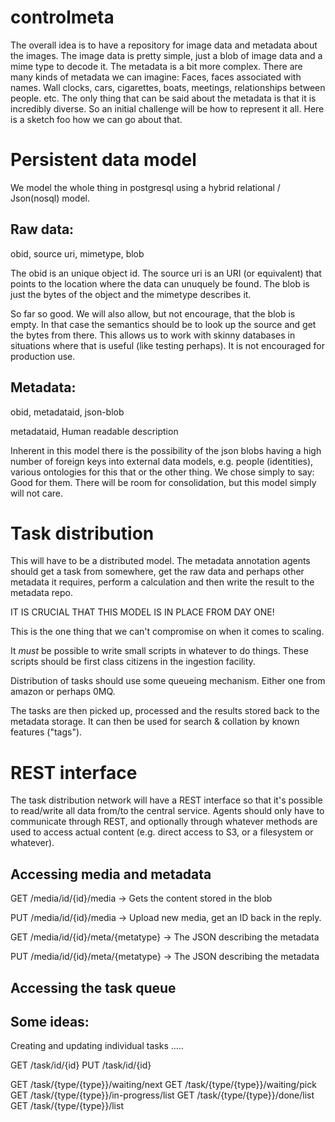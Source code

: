 controlmeta
===========

The overall idea is to have a repository for image data and metadata
about the images.  The image data is pretty simple, just a blob of
image data and a mime type to decode it.  The metadata is a bit more
complex.  There are many kinds of metadata we can imagine: Faces,
faces associated with names.  Wall clocks, cars, cigarettes, boats,
meetings, relationships between people. etc.  The only thing that can
be said about the metadata is that it is incredibly diverse.   So an
initial challenge will be how to represent it all. Here is a sketch
foo how we can go about that.

Persistent data model
=====================

We model the whole thing in postgresql using a hybrid relational /
Json(nosql) model.

Raw data:
--------

obid, source uri, mimetype, blob

The obid is an unique object id. The source uri is an URI (or
equivalent) that points to the location where the data can unuquely be
found.  The blob is just the bytes of the object and the mimetype
describes it.

So far so good.  We will also allow, but not encourage, that the blob
is empty.  In that case the semantics should be to look up the source
and get the bytes from there.  This allows us to work with skinny
databases in situations where that is useful (like testing perhaps).
It is not encouraged for production use.

Metadata:
---------

obid, metadataid, json-blob

metadataid, Human readable description

Inherent in this model there is the possibility of the json blobs
having a high number of foreign keys into external data models,
e.g. people (identities), various ontologies for this that or the
other thing.   We chose simply to say: Good for them.  There will
be room for consolidation, but this model simply will not care.


Task distribution
=================

This will have to be a distributed model.  The metadata annotation
agents should get a task from somewhere, get the raw data and perhaps
other metadata it requires, perform a calculation and then write the
result to the metadata repo.

IT IS CRUCIAL THAT THIS MODEL IS IN PLACE FROM DAY ONE!

This is the one thing that we can't compromise on when it comes
to scaling.

It _must_ be possible to write small scripts in whatever to do 
things.  These scripts should be first class citizens in the 
ingestion facility.

Distribution of tasks should use some queueing mechanism.  Either one
from amazon or perhaps 0MQ.

The tasks are then picked up, processed and the results stored back to
the metadata storage.  It can then be used for search & collation by known
features ("tags").


REST interface
=============

The task distribution network will have a REST interface so that it's
possible to read/write all data from/to the central service.  Agents
should only have to communicate through REST, and optionally through
whatever methods are used to access actual content (e.g. direct access
to S3, or a filesystem or whatever).


Accessing media and metadata
----------------------------

GET /media/id/{id}/media
 -> Gets the content stored in the blob

PUT /media/id/{id}/media
 -> Upload new media, get an ID back in the reply.

GET /media/id/{id}/meta/{metatype}
 -> The JSON describing the metadata

PUT /media/id/{id}/meta/{metatype}
 -> The JSON describing the metadata


Accessing the task queue
------------------------

Some ideas:
------

Creating and updating individual tasks
.....

GET /task/id/{id}
PUT /task/id/{id}

GET /task/{type/{type}}/waiting/next
GET /task/{type/{type}}/waiting/pick
GET /task/{type/{type}}/in-progress/list
GET /task/{type/{type}}/done/list
GET /task/{type/{type}}/list







